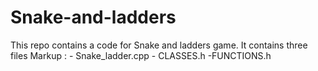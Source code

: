 # Snake-and-ladders
This repo contains a code for Snake and ladders game.
It contains three files
Markup :  - Snake_ladder.cpp
          - CLASSES.h
          -FUNCTIONS.h
